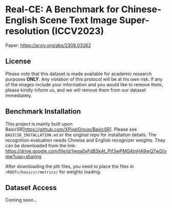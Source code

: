 # Real-CE: A Benchmark for Chinese-English Scene Text Image Super-resolution (ICCV2023)
Paper: https://arxiv.org/abs/2308.03262

## License
Please note that this dataset is made available for academic research purposes **ONLY**. Any violation of this protocol will be at his own risk. If any of the images include your information and you would like to remove them, please kindly inform us, and we will remove them from our dataset immediately.

## Benchmark Installation

This project is mainly built upon BasicSR[https://github.com/XPixelGroup/BasicSR]. Please see `BASICSR_INSTALLATION.md` or the original repo for installation details. The recognition evaluation needs Chinese and English recognizer weights. They can be downloaded from the link: https://drive.google.com/file/d/1wga0xFdBSkAt_Pif3wPMG4tnHA9wQ7wD/view?usp=sharing

After downloading the pth files, you need to place the files in `<ROOT>/basicsr/metrics/` for weights loading.

## Dataset Access
Coming soon...

